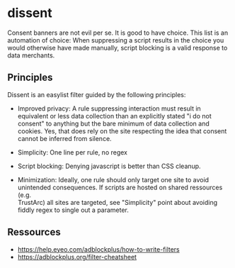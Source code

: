 # dissent
Consent banners are not evil per se. It is good to have choice. This list is an 
automation of choice: When suppressing a script results in the choice you would 
otherwise have made manually, script blocking is a valid response to data 
merchants.

## Principles
Dissent is an easylist filter guided by the following principles:

* Improved privacy: A rule suppressing interaction must result in equivalent or 
less data collection than an explicitly stated "i do not consent" to anything 
but the bare minimum of data collection and cookies. Yes, that does rely on the 
site respecting the idea that consent cannot be inferred from silence.

* Simplicity: One line per rule, no regex

* Script blocking: Denying javascript is better than CSS cleanup.

* Minimization: Ideally, one rule should only target one site to avoid 
unintended consequences. If scripts are hosted on shared ressources (e.g.  
TrustArc) all sites are targeted, see "Simplicity" point about avoiding fiddly 
regex to single out a parameter.

## Ressources

* https://help.eyeo.com/adblockplus/how-to-write-filters
* https://adblockplus.org/filter-cheatsheet

